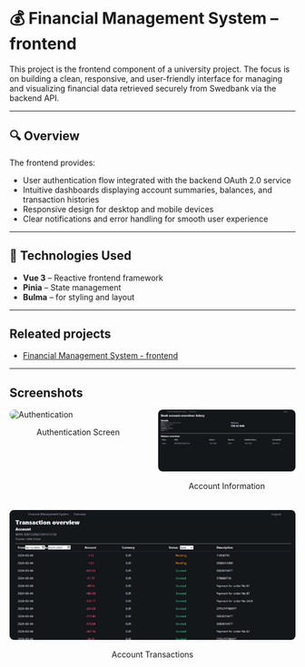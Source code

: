 # 💰 Financial Management System – frontend

This project is the frontend component of a university project. The focus is on building a clean, responsive, and user-friendly interface for managing and visualizing financial data retrieved securely from Swedbank via the backend API.

---

## 🔍 Overview

The frontend provides:

- User authentication flow integrated with the backend OAuth 2.0 service
- Intuitive dashboards displaying account summaries, balances, and transaction histories
- Responsive design for desktop and mobile devices
- Clear notifications and error handling for smooth user experience

---

## 🧠 Technologies Used

- **Vue 3** – Reactive frontend framework
- **Pinia** – State management
- **Bulma** – for styling and layout

---
 ## Releated projects
- [Financial Management System - frontend](https://github.com/kruminskr/dummy-sys)

---
## Screenshots

<div style="display: flex; gap: 20px; flex-wrap: wrap;">
  <div style="flex: 1; min-width: 200px;">
    <img src="/src/assets/screenshot/sauth.png" alt="Authentication" style="width: 100%; border-radius: 8px;"/>
    <p style="text-align: center;">Authentication Screen</p>
  </div>
  <div style="flex: 1; min-width: 200px;">
    <img src="/src/assets/screenshots/accountInfo.png" alt="Account Information" style="width: 100%; border-radius: 8px;"/>
    <p style="text-align: center;">Account Information</p>
  </div>
  <div style="flex: 1; min-width: 200px;">
    <img src="/src/assets/screenshots/transactions.png" alt="Account Transactions" style="width: 100%; border-radius: 8px;"/>
    <p style="text-align: center;">Account Transactions</p>
  </div>
</div>
